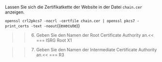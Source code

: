 Lassen Sie sich die Zertifikatkette der Website in der Datei `chain.cer` anzeigen.

`openssl crl2pkcs7 -nocrl -certfile chain.cer | openssl pkcs7 -print_certs -text -noout`{{execute}}

>>6) Geben Sie den Namen der Root Certificate Authority an.<<
=== ISRG Root X1

>>7) Geben Sie den Namen der Intermediate Certificate Authority an.<<
=== R3